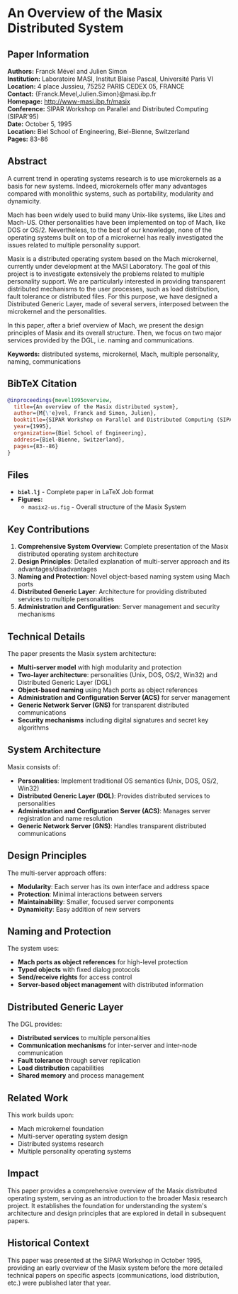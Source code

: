 # An Overview of the Masix Distributed System

## Paper Information

**Authors:** Franck Mével and Julien Simon  
**Institution:** Laboratoire MASI, Institut Blaise Pascal, Université Paris VI  
**Location:** 4 place Jussieu, 75252 PARIS CEDEX 05, FRANCE  
**Contact:** {Franck.Mevel,Julien.Simon}@masi.ibp.fr  
**Homepage:** http://www-masi.ibp.fr/masix  
**Conference:** SIPAR Workshop on Parallel and Distributed Computing (SIPAR'95)  
**Date:** October 5, 1995  
**Location:** Biel School of Engineering, Biel-Bienne, Switzerland  
**Pages:** 83-86

## Abstract

A current trend in operating systems research is to use microkernels as a basis for new systems. Indeed, microkernels offer many advantages compared with monolithic systems, such as portability, modularity and dynamicity.

Mach has been widely used to build many Unix-like systems, like Lites and Mach-US. Other personalities have been implemented on top of Mach, like DOS or OS/2. Nevertheless, to the best of our knowledge, none of the operating systems built on top of a microkernel has really investigated the issues related to multiple personality support.

Masix is a distributed operating system based on the Mach microkernel, currently under development at the MASI Laboratory. The goal of this project is to investigate extensively the problems related to multiple personality support. We are particularly interested in providing transparent distributed mechanisms to the user processes, such as load distribution, fault tolerance or distributed files. For this purpose, we have designed a Distributed Generic Layer, made of several servers, interposed between the microkernel and the personalities.

In this paper, after a brief overview of Mach, we present the design principles of Masix and its overall structure. Then, we focus on two major services provided by the DGL, i.e. naming and communications.

**Keywords:** distributed systems, microkernel, Mach, multiple personality, naming, communications

## BibTeX Citation

```bibtex
@inproceedings{mevel1995overview,
  title={An overview of the Masix distributed system},
  author={M{\'e}vel, Franck and Simon, Julien},
  booktitle={SIPAR Workshop on Parallel and Distributed Computing (SIPAR'95)},
  year={1995},
  organization={Biel School of Engineering},
  address={Biel-Bienne, Switzerland},
  pages={83--86}
}
```

## Files

- **`biel.lj`** - Complete paper in LaTeX Job format
- **Figures:**
  - `masix2-us.fig` - Overall structure of the Masix System

## Key Contributions

1. **Comprehensive System Overview**: Complete presentation of the Masix distributed operating system architecture
2. **Design Principles**: Detailed explanation of multi-server approach and its advantages/disadvantages
3. **Naming and Protection**: Novel object-based naming system using Mach ports
4. **Distributed Generic Layer**: Architecture for providing distributed services to multiple personalities
5. **Administration and Configuration**: Server management and security mechanisms

## Technical Details

The paper presents the Masix system architecture:

- **Multi-server model** with high modularity and protection
- **Two-layer architecture**: personalities (Unix, DOS, OS/2, Win32) and Distributed Generic Layer (DGL)
- **Object-based naming** using Mach ports as object references
- **Administration and Configuration Server (ACS)** for server management
- **Generic Network Server (GNS)** for transparent distributed communications
- **Security mechanisms** including digital signatures and secret key algorithms

## System Architecture

Masix consists of:
- **Personalities**: Implement traditional OS semantics (Unix, DOS, OS/2, Win32)
- **Distributed Generic Layer (DGL)**: Provides distributed services to personalities
- **Administration and Configuration Server (ACS)**: Manages server registration and name resolution
- **Generic Network Server (GNS)**: Handles transparent distributed communications

## Design Principles

The multi-server approach offers:
- **Modularity**: Each server has its own interface and address space
- **Protection**: Minimal interactions between servers
- **Maintainability**: Smaller, focused server components
- **Dynamicity**: Easy addition of new servers

## Naming and Protection

The system uses:
- **Mach ports as object references** for high-level protection
- **Typed objects** with fixed dialog protocols
- **Send/receive rights** for access control
- **Server-based object management** with distributed information

## Distributed Generic Layer

The DGL provides:
- **Distributed services** to multiple personalities
- **Communication mechanisms** for inter-server and inter-node communication
- **Fault tolerance** through server replication
- **Load distribution** capabilities
- **Shared memory** and process management

## Related Work

This work builds upon:
- Mach microkernel foundation
- Multi-server operating system design
- Distributed systems research
- Multiple personality operating systems

## Impact

This paper provides a comprehensive overview of the Masix distributed operating system, serving as an introduction to the broader Masix research project. It establishes the foundation for understanding the system's architecture and design principles that are explored in detail in subsequent papers.

## Historical Context

This paper was presented at the SIPAR Workshop in October 1995, providing an early overview of the Masix system before the more detailed technical papers on specific aspects (communications, load distribution, etc.) were published later that year. 